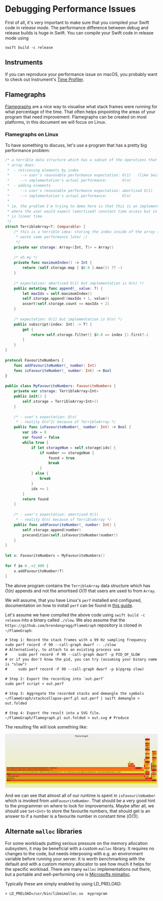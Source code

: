 # Debugging Performance Issues

First of all, it's very important to make sure that you compiled your Swift code in _release mode_. The performance difference between debug and release builds is huge in Swift. You can compile your Swift code in release mode using

    swift build -c release
    
## Instruments

If you can reproduce your performance issue on macOS, you probably want to check out Instrument's [Time Profiler](https://developer.apple.com/videos/play/wwdc2016/418/).
    
## Flamegraphs

[Flamegraphs](http://www.brendangregg.com/flamegraphs.html) are a nice way to visualise what stack frames were running for what percentage of the time. That often helps pinpointing the areas of your program that need improvement. Flamegraphs can be created on most platforms, in this document we will focus on Linux.

### Flamegraphs on Linux

To have something to discuss, let's use a program that has a pretty big performance problem:

```swift
/* a terrible data structure which has a subset of the operations that Swift's
 * array does:
 *  - retrieving elements by index
 *     --> user's reasonable performance expectation: O(1)   (like Swift's Array)
 *     --> implementation's actual performance:       O(n)
 *  - adding elements
 *     --> user's reasonable performance expectation: amortised O(1)   (like Swift's Array)
 *     --> implementation's actual performance:       O(n)
 *
 * ie. the problem I'm trying to demo here is that this is an implementation
 * where the user would expect (amortised) constant time access but in reality
 * is linear time.
 */
struct TerribleArray<T: Comparable> {
    /* this is a terrible idea: storing the index inside of the array (so we can
     * waste some performance later ;)
     */
    private var storage: Array<(Int, T)> = Array()

    /* oh my */
    private func maximumIndex() -> Int {
        return (self.storage.map { $0.0 }.max()) ?? -1
    }

    /* expectation: amortised O(1) but implementation is O(n) */
    public mutating func append(_ value: T) {
        let maxIdx = self.maximumIndex()
        self.storage.append((maxIdx + 1, value))
        assert(self.storage.count == maxIdx + 2)
    }

    /* expectation: O(1) but implementation is O(n) */
    public subscript(index: Int) -> T? {
        get {
            return self.storage.filter({ $0.0 == index }).first?.1
        }
    }
}

protocol FavouriteNumbers {
    func addFavouriteNumber(_ number: Int)
    func isFavouriteNumber(_ number: Int) -> Bool
}

public class MyFavouriteNumbers: FavouriteNumbers {
    private var storage: TerribleArray<Int>
    public init() {
        self.storage = TerribleArray<Int>()
    }

    /* - user's expectation: O(n)
     * - reality O(n^2) because of TerribleArray */
    public func isFavouriteNumber(_ number: Int) -> Bool {
        var idx = 0
        var found = false
        while true {
            if let storageNum = self.storage[idx] {
                if number == storageNum {
                    found = true
                    break
                }
            } else {
                break
            }
            idx += 1
        }
        return found
    }

    /* - user's expectation: amortised O(1)
     * - reality O(n) because of TerribleArray */
    public func addFavouriteNumber(_ number: Int) {
        self.storage.append(number)
        precondition(self.isFavouriteNumber(number))
    }
}

let x: FavouriteNumbers = MyFavouriteNumbers()

for f in 0..<2_000 {
    x.addFavouriteNumber(f)
}
```

The above program contains the `TerribleArray` data structure which has _O(n)_ appends and not the amortised _O(1)_ that users are used to from `Array`.

We will assume, that you have Linux's `perf` installed and configured, documentation on how to install `perf` can be found in [this guide](linux-perf.md).

Let's assume we have compiled the above code using `swift build -c release` into a binary called `./slow`. We also assume that the `https://github.com/brendangregg/FlameGraph` repository is cloned in `~/FlameGraph`:

```
# Step 1: Record the stack frames with a 99 Hz sampling frequency
sudo perf record -F 99 --call-graph dwarf -- ./slow
# Alternatively, to attach to an existing process use
#     sudo perf record -F 99 --call-graph dwarf -p PID_OF_SLOW
# or if you don't know the pid, you can try (assuming your binary name is "slow")
#     sudo perf record -F 99 --call-graph dwarf -p $(pgrep slow)

# Step 2: Export the recording into `out.perf`
sudo perf script > out.perf

# Step 3: Aggregate the recorded stacks and demangle the symbols
~/FlameGraph/stackcollapse-perf.pl out.perf | swift demangle > out.folded

# Step 4: Export the result into a SVG file.
~/FlameGraph/flamegraph.pl out.folded > out.svg # Produce
```

The resulting file will look something like:

![](../images/perf-issues-flamegraph.svg)

And we can see that almost all of our runtime is spent in `isFavouriteNumber` which is invoked from `addFavouriteNumber`. That should be a very good hint to the programmer on where to look for improvements. Maybe after all, we should use `Set<Int>` to store the favourite numbers, that should get is an answer to if a number is a favourite number in constant time (_O(1)_).

## Alternate `malloc` libraries
For some workloads putting serious pressure on the memory allocation subsystem, it may be beneficial with a custom `malloc` library.
It requires no changes to the code, but needs interposing with e.g. an environment variable before running your server.
It is worth benchmarking with the default and with a custom memory allocator to see how much it helps for the specific workload.
There are many `malloc` implementations out there, but a portable and well-performing one is [Microsofts mimalloc](https://github.com/microsoft/mimalloc). 

Typically these are simply enabled by using LD_PRELOAD:

`> LD_PRELOAD=/usr/bin/libmimalloc.so  myprogram`
